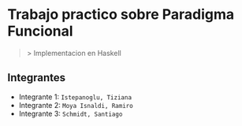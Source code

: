 # Trabajo practico sobre Paradigma Funcional
> \> Implementacion en Haskell

## Integrantes
- Integrante 1: `Istepanoglu, Tiziana` 
- Integrante 2: `Moya Isnaldi, Ramiro`
- Integrante 3: `Schmidt, Santiago`

